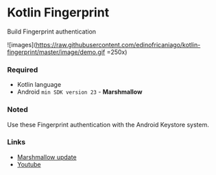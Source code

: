 # Kotlin Fingerprint
Build Fingerprint authentication


![images](https://raw.githubusercontent.com/edinofricaniago/kotlin-fingerprint/master/image/demo.gif =250x)

### Required
- Kotlin language 
- Android `min SDK version 23` - **Marshmallow**

### Noted
Use these Fingerprint authentication with the Android Keystore system.
### Links 
 - [Marshmallow update](https://developer.android.com/about/versions/marshmallow/android-6.0?hl=en)
 - [Youtube](https://www.youtube.com/watch?v=dI9TItdw83U)
